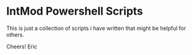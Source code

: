 # IntMod Powershell Scripts

This is just a collection of scripts i have written that might be helpful for others.

Cheers!
Eric
